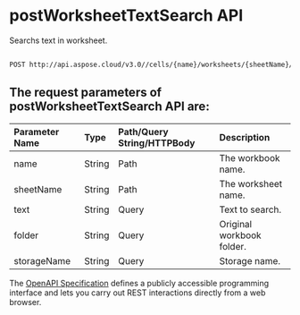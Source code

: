 # **postWorksheetTextSearch API**

Searchs text in worksheet. 

```bash

POST http://api.aspose.cloud/v3.0//cells/{name}/worksheets/{sheetName}/findText

```

## The request parameters of **postWorksheetTextSearch** API are: 

| Parameter Name | Type | Path/Query String/HTTPBody | Description | 
| :- | :- | :- |:- | 
|name|String|Path|The workbook name.|
|sheetName|String|Path|The worksheet name.|
|text|String|Query|Text to search.|
|folder|String|Query|Original workbook folder.|
|storageName|String|Query|Storage name.|


The [OpenAPI Specification](https://reference.aspose.cloud/cells/#/WorksheetsController/PostWorksheetTextSearch) defines a publicly accessible programming interface and lets you carry out REST interactions directly from a web browser.
